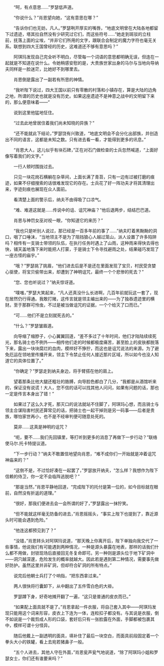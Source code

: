 　　“呵，有点意思……”罗瑟低声道。

　　“你说什么？”肖恩望向她，“这有意思在哪？”

　　“告诉你们也无妨，凡人。”罗瑟咧开厚实的嘴唇，“地底文明曾在大陆各地都留下过遗迹，塔其拉自然没有少研究过它们，而这些符号……”她走到斑驳的立柱前，抚落上面的尘埃，“并非它们所用的文字，跟联合会制定的魔力字符也毫无关系。联想到四大王国曾经的历史，这难道还不够有意思吗？”

　　阿琪玛发现自己完全听不明白，尽管每一个词语的意思都明确无误，但连在一起就是不知道在说什么。令她稍感安慰的是，大贵族世家出身的马尔与当地向导纳夫同样是一脸迷茫，比她好不到哪里去。

　　肖恩倒是露出了一副若有所思的神情。

　　“我听陛下说过，四大王国以前只有零散的村落和小镇存在，算是大陆的边角之地，所谓的历史也就是没有历史。如果这座遗迹不是神意之战中的文明留下来的，那么便意味着——”

　　说到这里他猛地怔住。

　　“过去此地曾居住着我们尚未知晓的异族？”

　　“还不能就此下结论，”罗瑟饶有兴致道，“地底文明会不会分化出部族，并创造出不同的语言，这都是未知之数。只有进去看一看，才能得到更多的讯息。”

　　“肖恩大人，这儿似乎有块石碑，”正在对石门做检查的士兵忽然喊道，“上面好像写着我们的文字。”

　　一行人顿时围拢过去。

　　只见一块花岗石横躺在杂草间，上面长满了青苔，只有一边有过被打磨的痕迹，如果不仔细搜索的话很难发现它的存在。士兵花了好一阵功夫才将其清理出来，字迹刻痕也展现在众人面前。

　　看清楚上面的警示后，纳夫不由得吸了口凉气。

　　“难、难道这就是……传说中的诅、诅咒神庙？”他后退两步，结结巴巴道。

　　肖恩与神罚女巫对视一眼，“你知道它的来历？”

　　“我也只是听别人说过，那已经是一百多年前的事了……”纳夫盯着黑黝黝的洞口，咽了口唾沫，“当地领主不是为了阻挡狼心人越过笼山，派人设置了许多陷阱吗？相传有一支骑士带领的队伍，在执行任务时遇上了山雨，这种雨来得快去得也快，铺天盖地落下来时能把人打蒙，于是骑士下令寻找避雨之处，结果碰巧发现了一座古怪的庙宇。”

　　“哦？”罗瑟挑了挑眉，“他们进去后是不是还在里面发现了宝贝，村民受贪婪心驱使，将宝贝偷带出来，却遭到了神明诅咒，最终一个个悲惨的死去？”

　　“您、您也听说过？”纳夫惊讶道。

　　“噗嗤，”罗瑟大笑起来，“凡人还真没什么长进啊，几百年前就玩这一套了，现在居然仍行得通。我敢打赌，这传言就是领主编出来的——为了独吞遗迹里的横财。至于那群可怜虫，不过是被当做诅咒的证据，一个个给灭了口而已。”

　　“可……他们不是立刻就死去的。”

　　“什么？”罗瑟皱眉道。

　　向导缩了缩脖子，小心翼翼回道，“差不多过了十年时间，他们才陆陆续续死光，那名骑士也不例外——相传他们走的时候都极度痛苦，甚至脸上的皮肤都脱落下来，露出一块块腐烂的血肉，模样好不狰狞，而这也是诅咒说法的来源。为了避免厄运在领地里传播开来，领主下令禁止任何人接近那片区域，所以如今也没人知道它的具体位置了。”

　　“你确定？”罗瑟走到纳夫身边，将手臂搭在他的肩上。

　　望着那条比他大腿还粗壮的胳膊，向导脸色都白了几分，“我都是从酒馆听来的，保证没有说谎！大人，您不信的话可以找其他人问问，如果有问题的话，那也一定是传言本身出了错！”

　　如果过了这么久才死，那灭口的说法就站不住脚了，阿琪玛心想，而且骑士与领主合谋陷害村民还算常见的话，把骑士也一起干掉则是另一码事——后者是贵族，哪怕家世再小，也不是不经审判便可随意处死的。

　　莫非……这真是神明的诅咒？

　　“呃，要不……我们先回镇里，等打听到更多的消息了再做下一步行动？”联络使马尔.托卡特提议道。

　　“下一步行动？”纳夫不敢置信地望向肖恩，“难不成你们一开始就是冲着诅咒神庙来的？”

　　“这倒不是，不过恰好凑在一起罢了，”罗瑟放开纳夫，“怎么样？我想作为陛下信赖的侍卫，你一定不会临阵逃脱吧？”

　　“那是当然，”肖恩平静地回道，“完成陛下的托付是第一位的，如今目标就在眼前，自然没有折返的道理。”

　　“很好，那我们便进去会一会所谓的好了，”罗瑟露出一抹狞笑。

　　“但不能就这样毫无防备的进去，”肖恩摇摇头，“事实上陛下也提到了，靠近源头时可能会遇到危险。”

　　“他连这都预见到了？”

　　“没错，”肖恩转头对阿琪玛说道，“那天晚上你离开后，陛下单独向我交代了一些事情，他说我们有可能遇到两种情况，一种是源头暴露在地表，那样的话我们什么都不用做，封锁现场后直接回无冬复命即可。另一种则是源头位于地下矿洞中——洞穴越深邃，危险发生的概率就越大。因此若是遇到第二种情况，需要事先做好防护。虽然这里并非矿洞，但却符合矿洞的所有特点。”

　　说完后他朝士兵打了个响指，“把东西拿过来。”

　　两人很快将行囊卸下，从中翻出了五件雪白色的大褂。

　　罗瑟蹲下身，好奇地摊开翻了一遍，“这只是普通的皮衣而已。”

　　“如果配上面具就不是了。”肖恩拿起一件衣服，将自己套入其中——阿琪玛发现只能用这个词来形容，皮衣上下连为一体，连粒扣子都没有。与其说是衣服，倒不如说是一个裁剪成人形的口袋，套好后只有一张脸露在外面，手脚都被包裹其中，模样可谓十分怪异。

　　随后他戴上一副透明的面具，填补住了最后一块空白，而面具前段固定着一个拳头大小的铁罐，看上去宛若猪鼻子一般。

　　“五个人进去，其他人守在外面，”肖恩瓮声瓮气地说道，“除了阿琪玛小姐和罗瑟女士，你们还有谁要来吗？”
